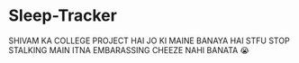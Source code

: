 # Sleep-Tracker

SHIVAM KA COLLEGE PROJECT HAI JO KI MAINE BANAYA HAI STFU STOP STALKING MAIN ITNA EMBARASSING CHEEZE NAHI BANATA 😭
